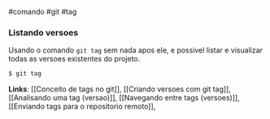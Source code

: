 #comando #git #tag 

### Listando versoes
Usando o comando `git tag` sem nada apos ele, e possivel listar e visualizar todas as versoes existentes do projeto.

```bash
$ git tag
```

**Links**: [[Conceito de tags no git]], [[Criando versoes com git tag]], [[Analisando uma tag (versao)]], [[Navegando entre tags (versoes)]], [[Enviando tags para o repositorio remoto]], 